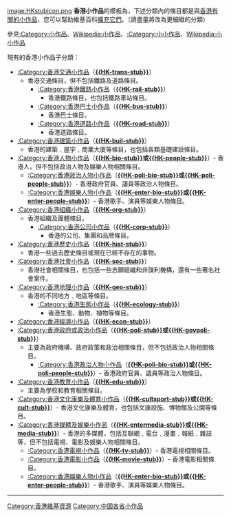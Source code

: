 [image:HKstubicon.png](../Page/image:HKstubicon.png.md "wikilink")
**香港小作品**的模板為，下述分類內的條目都是與[香港有關的](../Page/香港.md "wikilink")[小作品](https://zh.wikipedia.org/wiki/Wikipedia:小作品 "wikilink")，您可以幫助維基百科[擴充它們](https://zh.wikipedia.org/wiki/Wikipedia:小作品 "wikilink")。（請盡量將改為更細緻的分類）

參見[:Category:小作品](https://zh.wikipedia.org/wiki/Category:小作品 "wikilink")、[Wikipedia:小作品](https://zh.wikipedia.org/wiki/Wikipedia:小作品 "wikilink")、[:Category:小小作品](https://zh.wikipedia.org/wiki/Category:小小作品 "wikilink")、[Wikipedia:小小作品](https://zh.wikipedia.org/wiki/Wikipedia:小小作品 "wikilink")

現有的香港小作品子分類：

  - [:Category:香港交通小作品](https://zh.wikipedia.org/wiki/Category:香港交通小作品 "wikilink")（**[{{HK-trans-stub}}](../Page/Template:HK-trans-stub.md "wikilink")**）
    - 香港交通條目，但不包括鐵路及道路條目。
      - [:Category:香港鐵路小作品](https://zh.wikipedia.org/wiki/Category:香港鐵路小作品 "wikilink")（**[{{HK-rail-stub}}](../Page/Template:HK-rail-stub.md "wikilink")**）
        - 香港鐵路條目，也包括鐵路車站條目。
      - [:Category:香港巴士小作品](https://zh.wikipedia.org/wiki/Category:香港巴士小作品 "wikilink")（**[{{HK-bus-stub}}](../Page/Template:HK-bus-stub.md "wikilink")**）
        - 香港巴士條目。
      - [:Category:香港道路小作品](https://zh.wikipedia.org/wiki/Category:香港道路小作品 "wikilink")（**[{{HK-road-stub}}](../Page/Template:HK-road-stub.md "wikilink")**）
        - 香港道路條目。
  - [:Category:香港建築小作品](https://zh.wikipedia.org/wiki/Category:香港建築小作品 "wikilink")（**[{{HK-buil-stub}}](../Page/Template:HK-buil-stub.md "wikilink")**）
    - 香港的建築﹑屋宇﹑商業大廈等條目，也包括各類基礎建設條目。
  - [:Category:香港人物小作品](https://zh.wikipedia.org/wiki/Category:香港人物小作品 "wikilink")（**[{{HK-bio-stub}}](../Page/Template:HK-bio-stub.md "wikilink")**或**[{{HK-people-stub}}](../Page/Template:HK-people-stub.md "wikilink")**）-
    香港人，但不包括政治人物及娛樂人物相關條目。
      - [:Category:香港政治人物小作品](https://zh.wikipedia.org/wiki/Category:香港政治人物小作品 "wikilink")（**[{{HK-poli-bio-stub}}](../Page/Template:HK-poli-bio-stub.md "wikilink")**或**[{{HK-poli-people-stub}}](../Page/Template:HK-poli-people-stub.md "wikilink")**）-
        香港政府官員、議員等政治人物條目。
      - [:Category:香港娛樂人物小作品](https://zh.wikipedia.org/wiki/Category:香港娛樂人物小作品 "wikilink")（**[{{HK-enter-bio-stub}}](../Page/Template:HK-enter-bio-stub.md "wikilink")**或**[{{HK-enter-people-stub}}](../Page/Template:HK-enter-people-stub.md "wikilink")**）-
        香港歌手、演員等娛樂人物條目。
  - [:Category:香港組織小作品](https://zh.wikipedia.org/wiki/Category:香港組織小作品 "wikilink")（**[{{HK-org-stub}}](../Page/Template:HK-org-stub.md "wikilink")**）
    - 香港組織及團體條目。
      - [:Category:香港公司小作品](https://zh.wikipedia.org/wiki/Category:香港公司小作品 "wikilink")（**[{{HK-corp-stub}}](../Page/Template:HK-corp-stub.md "wikilink")**）
        - 香港的公司、集團和品牌條目。
  - [:Category:香港歷史小作品](https://zh.wikipedia.org/wiki/Category:香港歷史小作品 "wikilink")（**[{{HK-hist-stub}}](../Page/Template:HK-hist-stub.md "wikilink")**）
    - 香港一些過去歷史條目或現在已經不存在的事物。
  - [:Category:香港社會小作品](https://zh.wikipedia.org/wiki/Category:香港社會小作品 "wikilink")（**[{{HK-soc-stub}}](../Page/Template:HK-soc-stub.md "wikilink")**）
    - 香港社會相關條目，也包括一些志願組織和非謀利機構，還有一些著名社會案件。
  - [:Category:香港地理小作品](https://zh.wikipedia.org/wiki/Category:香港地理小作品 "wikilink")（**[{{HK-geo-stub}}](../Page/Template:HK-geo-stub.md "wikilink")**）
    - 香港的不同地方﹑地區等條目。
      - [:Category:香港生態小作品](https://zh.wikipedia.org/wiki/Category:香港生態小作品 "wikilink")（**[{{HK-ecology-stub}}](../Page/Template:HK-ecology-stub.md "wikilink")**）
        - 香港生態、動物、植物等條目。
  - [:Category:香港經濟小作品](https://zh.wikipedia.org/wiki/Category:香港經濟小作品 "wikilink")（**[{{HK-econ-stub}}](../Page/Template:HK-econ-stub.md "wikilink")**）
  - [:Category:香港政府或政治小作品](https://zh.wikipedia.org/wiki/Category:香港政府或政治小作品 "wikilink")（**[{{HK-poli-stub}}](../Page/Template:HK-poli-stub.md "wikilink")**或**[{{HK-govpoli-stub}}](../Page/Template:HK-govpoli-stub.md "wikilink")**）
    - 主要為政府機構、政府政策和政治相關條目，但不包括政治人物相關條目。
      - [:Category:香港政治人物小作品](https://zh.wikipedia.org/wiki/Category:香港政治人物小作品 "wikilink")（**[{{HK-poli-bio-stub}}](../Page/Template:HK-poli-bio-stub.md "wikilink")**或**[{{HK-poli-people-stub}}](../Page/Template:HK-poli-people-stub.md "wikilink")**）-
        香港政府官員、議員等政治人物條目。
  - [:Category:香港教育小作品](https://zh.wikipedia.org/wiki/Category:香港教育小作品 "wikilink")（**[{{HK-edu-stub}}](../Page/Template:HK-edu-stub.md "wikilink")**）
    - 主要為學校和教育相關條目。
  - [:Category:香港文化康樂及體育小作品](https://zh.wikipedia.org/wiki/Category:香港文化康樂及體育小作品 "wikilink")（**[{{HK-cultsport-stub}}](../Page/Template:HK-cultsport-stub.md "wikilink")**或**[{{HK-cult-stub}}](../Page/Template:HK-cult-stub.md "wikilink")**）-
    香港文化康樂及體育，也包括文康設施、博物館及公園等條目。
  - [:Category:香港媒體及娛樂小作品](https://zh.wikipedia.org/wiki/Category:香港媒體及娛樂小作品 "wikilink")（**[{{HK-entermedia-stub}}](../Page/Template:HK-entermedia-stub.md "wikilink")**或**[{{HK-media-stub}}](../Page/Template:HK-media-stub.md "wikilink")**）-
    香港的多媒體，包括互聯網﹑電台﹑漫畫﹑報紙﹑雜誌等，但不包括電視、電影及娛樂人物相關條目。
      - [:Category:香港電視小作品](https://zh.wikipedia.org/wiki/Category:香港電視小作品 "wikilink")（**[{{HK-tv-stub}}](../Page/Template:HK-tv-stub.md "wikilink")**）-
        香港電視相關條目。
      - [:Category:香港電影小作品](https://zh.wikipedia.org/wiki/Category:香港電影小作品 "wikilink")（**[{{HK-movie-stub}}](../Page/Template:HK-movie-stub.md "wikilink")**）-
        香港電影相關條目。
      - [:Category:香港娛樂人物小作品](https://zh.wikipedia.org/wiki/Category:香港娛樂人物小作品 "wikilink")（**[{{HK-enter-bio-stub}}](../Page/Template:HK-enter-bio-stub.md "wikilink")**或**[{{HK-enter-people-stub}}](../Page/Template:HK-enter-people-stub.md "wikilink")**）-
        香港歌手、演員等娛樂人物條目。

-----

[Category:香港維基資源](https://zh.wikipedia.org/wiki/Category:香港維基資源 "wikilink")
[Category:中国各省小作品](https://zh.wikipedia.org/wiki/Category:中国各省小作品 "wikilink")